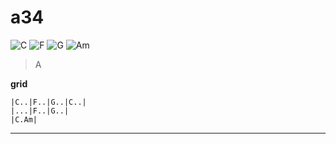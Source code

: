 # a34
![C](https://chordgenerator.net/C.png?p=x32010&s=2) ![F](https://chordgenerator.net/F.png?p=133211&s=2) ![G](https://chordgenerator.net/G.png?p=320003&s=2) ![Am](https://chordgenerator.net/Am.png?p=x02210&s=2) 

> A  

**grid**

	|C..|F..|G..|C..|
	|...|F..|G..|
	|C.Am|

---

